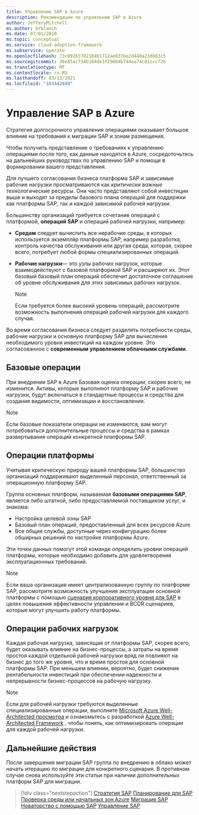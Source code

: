 ```yaml
---
title: Управление SAP в Azure
description: Рекомендации по управлению SAP в Azure
author: JefferyMitchell
ms.author: brblanch
ms.date: 07/01/2010
ms.topic: conceptual
ms.service: cloud-adoption-framework
ms.subservice: operate
ms.openlocfilehash: 73c09263702184b1712ae837be2d440a23db63c5
ms.sourcegitcommit: 36e85ac734b184de3f29884b744ea74c81ccc72b
ms.translationtype: MT
ms.contentlocale: ru-RU
ms.lasthandoff: 03/13/2021
ms.locfileid: "103442849"
---
```

# <a name="manage-sap-in-azure"></a>Управление SAP в Azure

Стратегия долгосрочного управления операциями оказывает большое влияние на требования к миграции SAP и зонам размещения.

Чтобы получить представление о требованиях к управлению операциями после того, как данные находятся в Azure, сосредоточьтесь на дальнейших руководствах по управлению SAP и помощи в формировании вашего представления.

Для лучшего согласования бизнеса платформа SAP и зависимые рабочие нагрузки просматриваются как *критически важные* технологические ресурсы. Они часто представляют собой инвестиции выше и выходят за пределы базового плана операций для поддержки как платформы SAP, так и каждой зависимой рабочей нагрузки.

Большинству организаций требуется сочетание операций с платформой, **операций SAP** и операций рабочей нагрузки, например:

- **Средам** следует вычислить все нерабочие среды, в которых используется экземпляр платформы SAP, например разработка, контроль качества обслуживания или другая среда, которая, скорее всего, потребует любой формы специализированных операций.
- **Рабочие нагрузки**— это узлы рабочих нагрузок, которые взаимодействуют с базовой платформой SAP и расширяют их. Этот базовый базовый план операций обеспечит достаточное соглашение об уровне обслуживания для этих зависимых рабочих нагрузок.

   > [!NOTE]
   > Если требуется более высокий уровень операций, рассмотрите возможность выполнения операций рабочей нагрузки для каждого случая.

Во время согласования бизнеса следует разделять потребности среды, рабочие нагрузки и основную платформу SAP для вычисления необходимого уровня инвестиций на каждом уровне. Это согласованное с **современным управлением облачными службами**.

## <a name="baseline-operations"></a>Базовые операции

При внедрении SAP в Azure Базовая оценка операции, скорее всего, не изменится. Активы, которые выполняют платформу SAP и рабочие нагрузки, будут включаться в стандартные процессы и средства для создания видимости, оптимизации и восстановления.

> [!NOTE]
> Если базовые показатели операции не изменяются, вам могут потребоваться дополнительные процессы и средства в рамках развертывания операций конкретной платформы SAP.

## <a name="platform-operations"></a>Операции платформы

Учитывая критическую природу вашей платформы SAP, большинство организаций поддерживают выделенный персонал, ответственный за операционную платформу SAP.

Группа основных платформ, называемая **базовыми операциями SAP**, является либо штатной, либо предоставляемой поставщиком услуг, и знакома:

- Настройка целевой зоны SAP
- Базовый план операций, предоставленный для всех ресурсов Azure
- Все общие службы, доступные через конфигурацию более обширных решений по настройке платформы Azure.

Эти точки данных помогут этой команде определить уровни операций платформы, которые необходимо добавить для удовлетворения эксплуатационных требований.

> [!NOTE]
> Если ваша организация имеет централизованную группу по платформе SAP, рассмотрите возможность улучшения эксплуатации основной платформы с помощью [сценария корпоративного уровня для SAP](./enterprise-scale-landing-zone.md) в целях повышения эффективности управления и BCDR сценариев, которые могут улучшить работу платформы.

## <a name="workload-operations"></a>Операции рабочих нагрузок

Каждая рабочая нагрузка, зависящая от платформы SAP, скорее всего, будет оказывать влияние на бизнес-процессы, а затраты на время простоя каждой отдельной рабочей нагрузки вряд ли повлияют на бизнес до того же уровня, что и время простоя для основной платформы SAP. При меньшем влиянии, вероятно, будет снижение рентабельности инвестиций при обеспечении надежности и непрерывности бизнес-процессов на рабочую нагрузку.

> [!NOTE]
> Если для рабочей нагрузки требуются выделенные специализированные операции, выполните [Microsoft Azure Well-Architected просмотра](/assessments/?id=azure-architecture-review&mode=pre-assessment) и ознакомьтесь с разработкой [Azure Well-Architected Framework](/azure/architecture/framework/) , чтобы понять, как оптимизировать операции для каждой рабочей нагрузки.

## <a name="next-steps"></a>Дальнейшие действия

После завершения миграции SAP группа по внедрению в облако может начать итерацию по миграции для конкретного сценария. В противном случае снова используйте эти статьи при наличии дополнительных платформ SAP для миграции.

> [!div class="nextstepaction"]
> [Стратегия SAP](./strategy.md) 
>  [Планирование для SAP](./plan.md) 
>  [Проверка среды или начальных зон Azure](./ready.md) 
>  [Миграция SAP](./migrate.md) 
>  [Новаторство с помощью SAP](./innovate.md) 
>  [Управление SAP](./manage.md)
